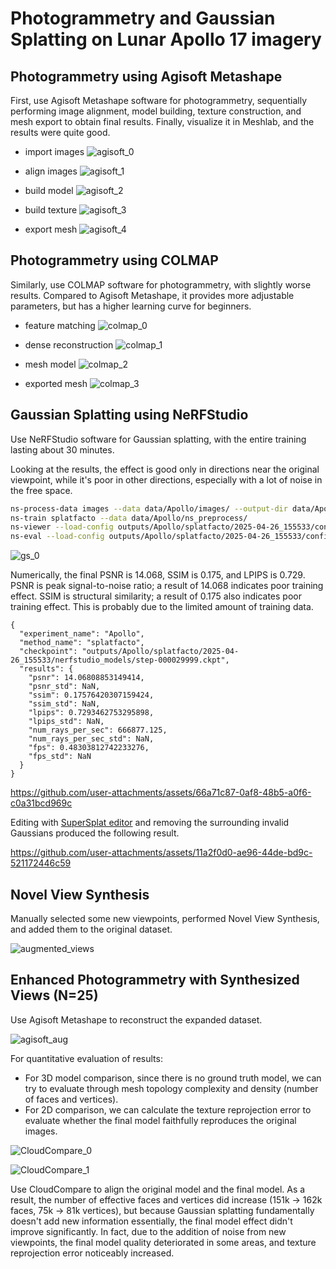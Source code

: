 # Photogrammetry and Gaussian Splatting on Lunar Apollo 17 imagery

## Photogrammetry using Agisoft Metashape

First, use Agisoft Metashape software for photogrammetry, sequentially performing image alignment, model building, texture construction, and mesh export to obtain final results. Finally, visualize it in Meshlab, and the results were quite good.

- import images
    ![agisoft_0](media/agisoft_0.jpg)

- align images
    ![agisoft_1](media/agisoft_1.jpg)

- build model
    ![agisoft_2](media/agisoft_2.jpg)

- build texture
    ![agisoft_3](media/agisoft_3.jpg)

- export mesh
    ![agisoft_4](media/agisoft_4.jpg)

## Photogrammetry using COLMAP

Similarly, use COLMAP software for photogrammetry, with slightly worse results. Compared to Agisoft Metashape, it provides more adjustable parameters, but has a higher learning curve for beginners.

- feature matching
    ![colmap_0](media/COLMAP_0.jpeg)

- dense reconstruction
    ![colmap_1](media/COLMAP_1.jpeg)

- mesh model
    ![colmap_2](media/COLMAP_2.jpeg)

- exported mesh
    ![colmap_3](media/COLMAP_3.jpeg)


## Gaussian Splatting using NeRFStudio

Use NeRFStudio software for Gaussian splatting, with the entire training lasting about 30 minutes.

Looking at the results, the effect is good only in directions near the original viewpoint, while it's poor in other directions, especially with a lot of noise in the free space.

```bash
ns-process-data images --data data/Apollo/images/ --output-dir data/Apollo/ns_preprocess/
ns-train splatfacto --data data/Apollo/ns_preprocess/
ns-viewer --load-config outputs/Apollo/splatfacto/2025-04-26_155533/config.yml
ns-eval --load-config outputs/Apollo/splatfacto/2025-04-26_155533/config.yml
```

![gs_0](media/gs.jpeg)

Numerically, the final PSNR is 14.068, SSIM is 0.175, and LPIPS is 0.729. PSNR is peak signal-to-noise ratio; a result of 14.068 indicates poor training effect. SSIM is structural similarity; a result of 0.175 also indicates poor training effect. This is probably due to the limited amount of training data.

```
{
  "experiment_name": "Apollo",
  "method_name": "splatfacto",
  "checkpoint": "outputs/Apollo/splatfacto/2025-04-26_155533/nerfstudio_models/step-000029999.ckpt",
  "results": {
    "psnr": 14.06808853149414,
    "psnr_std": NaN,
    "ssim": 0.17576420307159424,
    "ssim_std": NaN,
    "lpips": 0.7293462753295898,
    "lpips_std": NaN,
    "num_rays_per_sec": 666877.125,
    "num_rays_per_sec_std": NaN,
    "fps": 0.48303812742233276,
    "fps_std": NaN
  }
}
```

https://github.com/user-attachments/assets/66a71c87-0af8-48b5-a0f6-c0a31bcd969c

Editing with [SuperSplat editor](https://playcanvas.com/supersplat/editor) and removing the surrounding invalid Gaussians produced the following result.

https://github.com/user-attachments/assets/11a2f0d0-ae96-44de-bd9c-521172446c59

## Novel View Synthesis

Manually selected some new viewpoints, performed Novel View Synthesis, and added them to the original dataset.

![augmented_views](media/augmented_images.jpeg)

## Enhanced Photogrammetry with Synthesized Views (N=25)

Use Agisoft Metashape to reconstruct the expanded dataset.

![agisoft_aug](media/agisoft_aug.jpeg)

For quantitative evaluation of results:

- For 3D model comparison, since there is no ground truth model, we can try to evaluate through mesh topology complexity and density (number of faces and vertices).
- For 2D comparison, we can calculate the texture reprojection error to evaluate whether the final model faithfully reproduces the original images.

![CloudCompare_0](media/CloudCompare_0.jpeg)

![CloudCompare_1](media/CloudCompare_1.jpeg)

Use CloudCompare to align the original model and the final model. As a result, the number of effective faces and vertices did increase (151k -> 162k faces, 75k -> 81k vertices), but because Gaussian splatting fundamentally doesn't add new information essentially, the final model effect didn't improve significantly. In fact, due to the addition of noise from new viewpoints, the final model quality deteriorated in some areas, and texture reprojection error noticeably increased.
